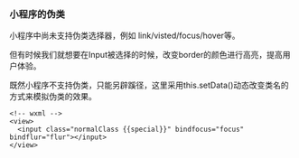 ### 小程序的伪类

小程序中尚未支持伪类选择器，例如 link/visted/focus/hover等。

但有时候我们就想要在Input被选择的时候，改变border的颜色进行高亮，提高用户体验。

既然小程序不支持伪类，只能另辟蹊径，这里采用this.setData()动态改变类名的方式来模拟伪类的效果。

```
<!-- wxml -->
<view>
  <input class="normalClass {{special}}" bindfocus="focus" bindflur="flur"></input>
</view>


```